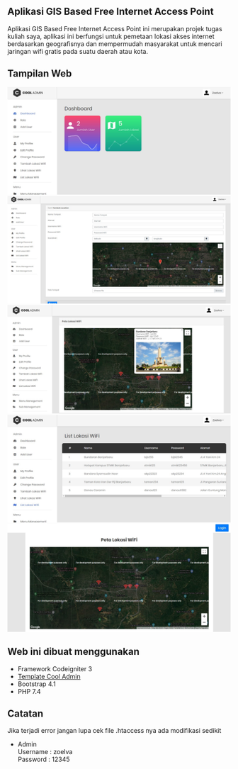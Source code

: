 ## Aplikasi GIS Based Free Internet Access Point
Aplikasi GIS Based Free Internet Access Point ini merupakan projek tugas kuliah saya, aplikasi ini berfungsi untuk pemetaan lokasi akses internet berdasarkan geografisnya dan mempermudah masyarakat untuk mencari jaringan wifi gratis pada suatu daerah atau kota.

## Tampilan Web
![alt tag](https://github.com/hafiizh10/geowifi/blob/master/assets/images/Screenshot_1.jpg)
![alt tag](https://github.com/hafiizh10/geowifi/blob/master/assets/images/Screenshot_2.jpg)
![alt tag](https://github.com/hafiizh10/geowifi/blob/master/assets/images/Screenshot_3.jpg)
![alt tag](https://github.com/hafiizh10/geowifi/blob/master/assets/images/Screenshot_4.jpg)
![alt tag](https://github.com/hafiizh10/geowifi/blob/master/assets/images/Screenshot_5.jpg)

## Web ini dibuat menggunakan
- Framework Codeigniter 3
- <a href="https://github.com/puikinsh/CoolAdmin">Template Cool Admin</a>
- Bootstrap 4.1
- PHP 7.4

## Catatan
Jika terjadi error jangan lupa cek file .htaccess nya ada modifikasi sedikit
- Admin<br>
Username : zoelva<br>
Password : 12345
